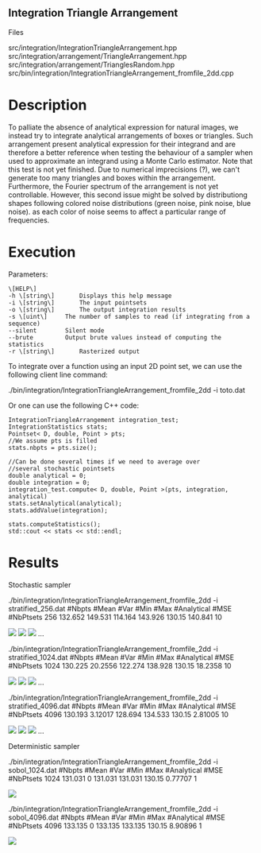 Integration Triangle Arrangement
--------------------------------

Files

src/integration/IntegrationTriangleArrangement.hpp  
src/integration/arrangement/TriangleArrangement.hpp  
src/integration/arrangement/TrianglesRandom.hpp  
src/bin/integration/IntegrationTriangleArrangement\_fromfile\_2dd.cpp

Description
===========

To palliate the absence of analytical expression for natural images, we instead try to integrate analytical arrangements of boxes or triangles. Such arrangement present analytical expression for their integrand and are therefore a better reference when testing the behaviour of a sampler when used to approximate an integrand using a Monte Carlo estimator. Note that this test is not yet finished. Due to numerical imprecisions (?), we can't generate too many triangles and boxes within the arrangement. Furthermore, the Fourier spectrum of the arrangement is not yet controllable. However, this second issue might be solved by distributiong shapes following colored noise distributions (green noise, pink noise, blue noise). as each color of noise seems to affect a particular range of frequencies.

Execution
=========

Parameters:  

	\[HELP\]
	-h \[string\]		Displays this help message
	-i \[string\]		The input pointsets
	-o \[string\]		The output integration results
	-s \[uint\]		The number of samples to read (if integrating from a sequence)
	--silent 		Silent mode
	--brute 		Output brute values instead of computing the statistics
	-r \[string\]	 	Rasterized output
			

To integrate over a function using an input 2D point set, we can use the following client line command:

 ./bin/integration/IntegrationTriangleArrangement\_fromfile\_2dd -i toto.dat 

Or one can use the following C++ code:

    
    IntegrationTriangleArrangement integration_test;
    IntegrationStatistics stats;
    Pointset< D, double, Point > pts;
    //We assume pts is filled
    stats.nbpts = pts.size();
    
    //Can be done several times if we need to average over
    //several stochastic pointsets
    double analytical = 0;
    double integration = 0;
    integration_test.compute< D, double, Point >(pts, integration, analytical)
    stats.setAnalytical(analytical);
    stats.addValue(integration);
    
    stats.computeStatistics();
    std::cout << stats << std::endl;
    			

Results
=======

Stochastic sampler

./bin/integration/IntegrationTriangleArrangement\_fromfile\_2dd -i stratified\_256.dat
#Nbpts	#Mean		#Var		#Min		#Max		#Analytical	#MSE	#NbPtsets
256	132.652		149.531		114.164		143.926		130.15		140.841	10 

[![](data/triangle_arrangement/integration_1_256.png)](data/triangle_arrangement/integration_1_256.png) [![](data/triangle_arrangement/integration_2_256.png)](data/triangle_arrangement/integration_2_256.png) [![](data/triangle_arrangement/integration_3_256.png)](data/triangle_arrangement/integration_3_256.png) ...

./bin/integration/IntegrationTriangleArrangement\_fromfile\_2dd -i stratified\_1024.dat
#Nbpts	#Mean		#Var		#Min		#Max		#Analytical	#MSE	#NbPtsets
1024	130.225		20.2556		122.274		138.928		130.15		18.2358	10 

[![](data/triangle_arrangement/integration_1_1024.png)](data/triangle_arrangement/integration_1_1024.png) [![](data/triangle_arrangement/integration_2_1024.png)](data/triangle_arrangement/integration_2_1024.png) [![](data/triangle_arrangement/integration_3_1024.png)](data/triangle_arrangement/integration_3_1024.png) ...

./bin/integration/IntegrationTriangleArrangement\_fromfile\_2dd -i stratified\_4096.dat
#Nbpts	#Mean		#Var		#Min		#Max		#Analytical	#MSE	#NbPtsets
4096	130.193		3.12017		128.694		134.533		130.15		2.81005	10 

[![](data/triangle_arrangement/integration_1_4096.png)](data/triangle_arrangement/integration_1_4096.png) [![](data/triangle_arrangement/integration_2_4096.png)](data/triangle_arrangement/integration_2_4096.png) [![](data/triangle_arrangement/integration_3_4096.png)](data/triangle_arrangement/integration_3_4096.png) ...

Deterministic sampler

./bin/integration/IntegrationTriangleArrangement\_fromfile\_2dd -i sobol\_1024.dat
#Nbpts	#Mean		#Var	#Min		#Max		#Analytical	#MSE	#NbPtsets
1024	131.031		0	131.031		131.031		130.15		0.77707	1 

[![](data/triangle_arrangement/integration_1024.png)](data/triangle_arrangement/integration_1024.png)

./bin/integration/IntegrationTriangleArrangement\_fromfile\_2dd -i sobol\_4096.dat
#Nbpts	#Mean		#Var	#Min		#Max		#Analytical	#MSE	#NbPtsets
4096	133.135		0	133.135		133.135		130.15		8.90896	1 

[![](data/triangle_arrangement/integration_4096.png)](data/triangle_arrangement/integration_4096.png)